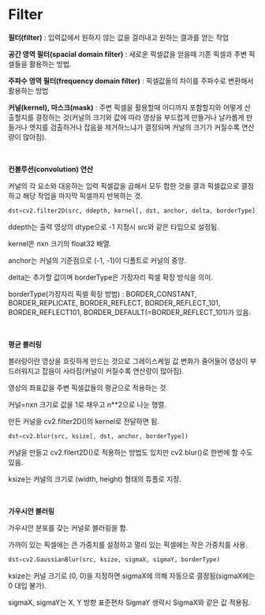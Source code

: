 # Filter

**필터(filter)** : 입력값에서 원하지 않는 값을 걸러내고 원하는 결과를 얻는 작업

**공간 영역 필터(spacial domain filter)** : 새로운 픽셀값을 얻을때 기존 픽셀과 주변 픽셀들을 활용하는 방법.

**주파수 영역 필터(frequency domain filter)** : 픽셀값들의 차이를 주파수로 변환해서 활용하는 방법

**커널(kernel), 마스크(mask)** : 주변 픽셀을 활용할때 어디까지 포함할지와 어떻게 산출할지를 결정하는 것(커널의 크기와 값에 따라 영상을 부드럽게 만들거나 날카롭게 만들거나 엣지를 검출하거나 잡음을 제거하느냐가 결정되며 커널의 크기가 커질수록 연산량이 많아짐).

<br>

**컨볼루션(convolution) 연산**

커널의 각 요소와 대응하는 입력 픽셀값을 곱해서 모두 합한 것을 결과 픽셀값으로 결정하고 해당 작업을 마지막 픽셀까지 반복하는 것.

```python
dst=cv2.filter2D(src, ddepth, kernel[, dst, anchor, delta, borderType])
```

ddepth는 출력 영상의 dtype으로 -1 지정시 src와 같은 타입으로 설정됨.

kernel은 nxn 크기의 float32 배열.

anchor는 커널의 기준점으로 (-1, -1)이 디폴트로 커널의 중앙.

delta는 추가할 값이며 borderType은 가장자리 픽셀 확장 방식을 의미.

borderType(가장자리 픽셀 확장 방법) : BORDER_CONSTANT, BORDER_REPLICATE, BORDER_REFLECT, BORDER_REFLECT_101, BORDER_REFLECT101, BORDER_DEFAULT(=BORDER_REFLECT_101)가 있음.

<br>

**평균 블러링**

블러링이란 영상을 흐릿하게 만드는 것으로 그레이스케일 값 변화가 줄어들어 영상이 부드러워지고 잡음이 사라짐(커널이 커질수록 연산량이 많아짐).

영상의 좌표값을 주변 픽셀값들의 평균으로 적용하는 것.

커널=nxn 크기로 값을 1로 채우고 n**2으로 나눈 행렬.

만든 커널을 cv2.filter2D()의 kernel로 전달하면 됨.

```python
dst=cv2.blur(src, ksize[, dst, anchor, borderType])
```

커널을 만들고 cv2.filert2D()로 적용하는 방법도 있지만 cv2.blur()로 한번에 할 수도 있음.

ksize는 커널의 크기로 (width, height) 형태의 튜플로 지정.

<br>

**가우시안 블러링**

가우시안 분포를 갖는 커널로 블러링을 함.

가까이 있는 픽셀에는 큰 가중치를 설정하고 멀리 있는 픽셀에는 작은 가중치를 사용.

```python
dst=cv2.GaussianBlur(src, ksize, sigmaX, sigmaY, borderType)
```

ksize는 커널 크기로 (0, 0)을 지정하면 sigmaX에 의해 자동으로 결정됨(sigmaX에는 0 대입 불가).

sigmaX, sigmaY는 X, Y 방향 표준편차 SigmaY 생략시 SigmaX와 같은 값 적용됨.

